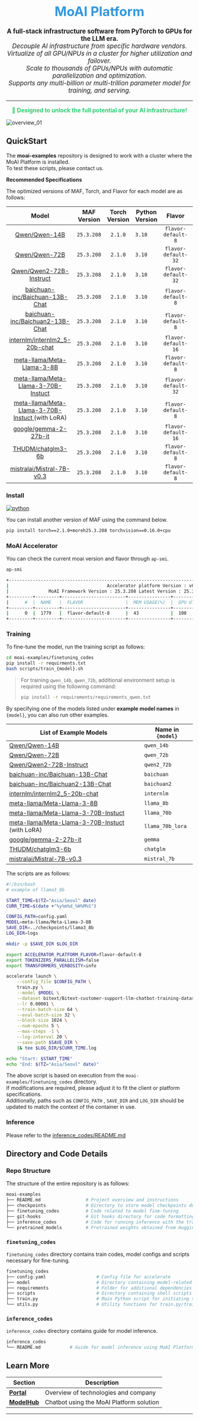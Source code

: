 <div align="center">
  <h1 style="font-size: 2.5em; color: #3498db;">MoAI Platform</h1>
</div>


<p align="center" style="font-size: 1.2em;">
  <strong>A full-stack infrastructure software from PyTorch to GPUs for the LLM era.</strong><br/>
  <em>Decouple AI infrastructure from specific hardware vendors.</em><br/>
  <em>Virtualize of all GPU/NPUs in a cluster for higher utilization and failover.</em><br/>
  <em>Scale to thousands of GPUs/NPUs with automatic parallelization and optimization.</em><br/>
  <em>Supports any multi-billion or multi-trillion parameter model for training, and serving.</em><br/>
</p>


<hr/>

<p align="center" style="font-size: 1.1em; color: #2ecc71;">
  <strong>🚀 Designed to unlock the full potential of your AI infrastructure!</strong>
</p>


![overview_01](https://github.com/user-attachments/assets/a1d7b9b5-83f6-4844-8f16-fb6a288f54b3)

## QuickStart

The **moai-examples** repository is designed to work with a cluster where the MoAI Platform is installed.  
To test these scripts, please contact us.

**Recommended Specifications**

The optimized versions of MAF, Torch, and Flavor for each model are as follows:

<div align="center">



|                            Model                             | MAF Version | Torch Version | Python Version |       Flavor        | Train Batch | Eval Batch |
| :----------------------------------------------------------: | :---------: | :-----------: | -------------- | :-----------------: | :---------: | :--------: |
|    [Qwen/Qwen-14B](https://huggingface.co/Qwen/Qwen-14B)     | `25.3.208`  |    `2.1.0`    | `3.10`         | `flavor-default-8`  |     64      |     16     |
|    [Qwen/Qwen-72B](https://huggingface.co/Qwen/Qwen-72B)     | `25.3.208`  |    `2.1.0`    | `3.10`         | `flavor-default-32` |     256     |     8      |
| [Qwen/Qwen2-72B-Instruct](https://huggingface.co/Qwen/Qwen2-72B-Instruct) | `25.3.208`  |    `2.1.0`    | `3.10`         | `flavor-default-32` |     32      |     32     |
| [baichuan-inc/Baichuan-13B-Chat](https://huggingface.co/baichuan-inc/Baichuan-13B-Chat) | `25.3.208`  |    `2.1.0`    | `3.10`         | `flavor-default-8`  |     64      |     16     |
| [baichuan-inc/Baichuan2-13B-Chat](https://huggingface.co/baichuan-inc/Baichuan2-13B-Chat) | `25.3.208`  |    `2.1.0`    | `3.10`         | `flavor-default-8`  |     64      |     16     |
| [internlm/internlm2_5-20b-chat](https://huggingface.co/internlm/internlm2_5-20b-chat) | `25.3.208`  |    `2.1.0`    | `3.10`         | `flavor-default-16` |     64      |     16     |
| [meta-llama/Meta-Llama-3-8B ](https://huggingface.co/meta-llama/Meta-Llama-3-8B) | `25.3.208`  |    `2.1.0`    | `3.10`         | `flavor-default-8`  |     64      |     32     |
| [meta-llama/Meta-Llama-3-70B-Instuct ](https://huggingface.co/meta-llama/Meta-Llama-3-70B-Instruct) | `25.3.208`  |    `2.1.0`    | `3.10`         | `flavor-default-32` |     256     |     64     |
| [meta-llama/Meta-Llama-3-70B-Instuct ](https://huggingface.co/meta-llama/Meta-Llama-3-70B-Instruct) (with LoRA) | `25.3.208`  |    `2.1.0`    | `3.10`         | `flavor-default-8`  |     16      |     16     |
| [google/gemma-2-27b-it](https://huggingface.co/google/gemma-2-27b-it) | `25.3.208`  |    `2.1.0`    | `3.10`         | `flavor-default-16` |     32      |     16     |
| [THUDM/chatglm3-6b](https://huggingface.co/THUDM/chatglm3-6b) | `25.3.208`  |    `2.1.0`    | `3.10`         | `flavor-default-8`  |     64      |     16     |
| [mistralai/Mistral-7B-v0.3](https://huggingface.co/mistralai/Mistral-7B-v0.3) | `25.3.208`  |    `2.1.0`    | `3.10`         | `flavor-default-8`  |     64      |     32     |

</div>

### Install

[![python](https://img.shields.io/badge/Python-3.10-3776AB.svg?style=flat&logo=python&logoColor=white)](https://www.python.org)

You can install another version of MAF using the command below.

```bash
pip install torch==2.1.0+moreh25.3.208 torchvision==0.16.0+cpu
```

### MoAI Accelerator

You can check the current moai version and flavor through `ap-smi`.

```bash
ap-smi

+-----------------------------------------------------------------------------+
|                                     Accelerator platform Version : v0.0.30  |
|               MoAI Framework Version : 25.3.208 Latest Version : 25.3.208   |
+---------+---------+------------------------+----------------+---------------+
|      #  |  NAME   |  FLAVOR                |  MEM USAGE(%)  |  GPU UTIL(%)  |
+---------+---------+------------------------+----------------+---------------+
|      0  |  1779   |  flavor-default-8      |  43            |  100          |
+---------+---------+------------------------+----------------+---------------+
```


### Training

To fine-tune the model, run the training script as follows:

```bash
cd moai-examples/finetuning_codes
pip install -r requirments.txt
bash scripts/train_{model}.sh
```

> For training `qwen_14b`, `qwen_72b`, additional environment setup is required using the following command:
>
> ```bash
> pip install -r requirements/requirements_qwen.txt
> ```


By specifying one of the models listed under **example model names** in `{model}`, you can also run other examples.  

<div align="center" style="margin-top: 1rem;">


| **List of Example Models**                                   | Name in `{model}` |
| ------------------------------------------------------------ | ----------------- |
| [Qwen/Qwen-14B](https://huggingface.co/Qwen/Qwen-14B)        | `qwen_14b`        |
| [Qwen/Qwen-72B](https://huggingface.co/Qwen/Qwen-72B)        | `qwen_72b`        |
| [Qwen/Qwen2-72B-Instruct](https://huggingface.co/Qwen/Qwen2-72B-Instruct) | `qwen2_72b`       |
| [baichuan-inc/Baichuan-13B-Chat](https://huggingface.co/baichuan-inc/Baichuan-13B-Chat) | `baichuan`        |
| [baichuan-inc/Baichuan2-13B-Chat](https://huggingface.co/baichuan-inc/Baichuan2-13B-Chat) | `baichuan2`       |
| [internlm/internlm2_5-20b-chat](https://huggingface.co/internlm/internlm2_5-20b-chat) | `internlm`        |
| [meta-llama/Meta-Llama-3-8B ](https://huggingface.co/meta-llama/Meta-Llama-3-8B) | `llama_8b`        |
| [meta-llama/Meta-Llama-3-70B-Instuct ](https://huggingface.co/meta-llama/Meta-Llama-3-70B-Instruct) | `llama_70b`       |
| [meta-llama/Meta-Llama-3-70B-Instuct ](https://huggingface.co/meta-llama/Meta-Llama-3-70B-Instruct) (with LoRA) | `llama_70b_lora`  |
| [google/gemma-2-27b-it](https://huggingface.co/google/gemma-2-27b-it) | `gemma`           |
| [THUDM/chatglm3-6b](https://huggingface.co/THUDM/chatglm3-6b) | `chatglm`         |
| [mistralai/Mistral-7B-v0.3](https://huggingface.co/mistralai/Mistral-7B-v0.3) | `mistral_7b`      |

</div>

The scripts are as follows:

```bash
#!/bin/bash
# example of llama3_8b

START_TIME=$(TZ="Asia/Seoul" date)
CURR_TIME=$(date +"%y%m%d_%H%M%S")

CONFIG_PATH=config.yaml
MODEL=meta-llama/Meta-Llama-3-8B
SAVE_DIR=../checkpoints/llama3_8b
LOG_DIR=logs

mkdir -p $SAVE_DIR $LOG_DIR

export ACCELERATOR_PLATFORM_FLAVOR=flavor-default-8
export TOKENIZERS_PARALLELISM=false
export TRANSFORMERS_VERBOSITY=info

accelerate launch \
    --config_file $CONFIG_PATH \
    train.py \
    --model $MODEL \
    --dataset bitext/Bitext-customer-support-llm-chatbot-training-dataset \
    --lr 0.00001 \
    --train-batch-size 64 \
    --eval-batch-size 32 \
    --block-size 1024 \
    --num-epochs 5 \
    --max-steps -1 \
    --log-interval 20 \
    --save-path $SAVE_DIR \
    |& tee $LOG_DIR/$CURR_TIME.log

echo "Start: $START_TIME"
echo "End: $(TZ="Asia/Seoul" date)"
```

The above script is based on execution from the `moai-examples/finetuning_codes` directory.  
If modifications are required, please adjust it to fit the client or platform specifications.   
Additionally, paths such as `CONFIG_PATH` , `SAVE_DIR` and `LOG_DIR` should be updated to match the context of the container in use.

### Inference


Please refer to the [inference_codes/README.md](inference_codes/README.md)



## **Directory and Code Details**

### Repo Structure

The structure of the entire repository is as follows:

```bash
moai-examples
├── README.md                 # Project overview and instructions
├── checkpoints               # Directory to store model checkpoints during finetuning
├── finetuning_codes          # Code related to model fine-tuning
├── git-hooks                 # Git hooks directory for code formatting and other pre/post-commit tasks
├── inference_codes           # Code for running inference with the trained model
└── pretrained_models         # Pretrained weights obtained from Huggingface
```



### `finetuning_codes`

 `finetuning_codes` directory contains train codes, model configs and scripts necessary for fine-tuning.

```bash
finetuning_codes
├── config.yaml                   # Config file for accelerate
├── model                         # Directory containing model-related files
├── requirements                  # Folder for additional dependencies or packages required for fine-tuning
├── scripts                       # Directory containing shell scripts for different fine-tuning setups
├── train.py                      # Main Python script for initiating the fine-tuning process
└── utils.py                      # Utility functions for train.py/train_internlm.py
```

### `inference_codes`

 `inference_codes` directory contains guide for model inference. 

```bash
inference_codes
└── README.md           # Guide for model inference using MoAI Platform 
```




## Learn More

| **Section**                                 | **Description**                          |
| ------------------------------------------- | ---------------------------------------- |
| **[Portal](https://moreh.io/)**             | Overview of technologies and company     |
| **[ModelHub](https://model-hub.moreh.io/)** | Chatbot using the MoAI Platform solution |


---
